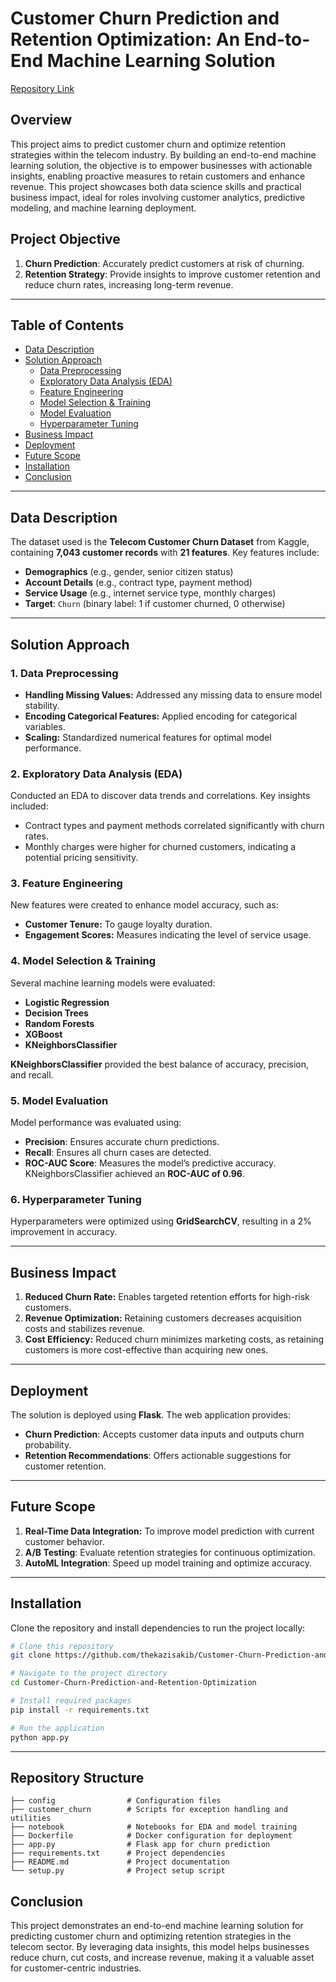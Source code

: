 # Customer Churn Prediction and Retention Optimization: An End-to-End Machine Learning Solution

[Repository Link](https://github.com/thekazisakib/Customer-Churn-Prediction-and-Retention-Optimization)

## Overview

This project aims to predict customer churn and optimize retention strategies within the telecom industry. By building an end-to-end machine learning solution, the objective is to empower businesses with actionable insights, enabling proactive measures to retain customers and enhance revenue. This project showcases both data science skills and practical business impact, ideal for roles involving customer analytics, predictive modeling, and machine learning deployment.

## Project Objective

1. **Churn Prediction**: Accurately predict customers at risk of churning.
2. **Retention Strategy**: Provide insights to improve customer retention and reduce churn rates, increasing long-term revenue.

---

## Table of Contents

- [Data Description](#data-description)
- [Solution Approach](#solution-approach)
  - [Data Preprocessing](#data-preprocessing)
  - [Exploratory Data Analysis (EDA)](#exploratory-data-analysis-eda)
  - [Feature Engineering](#feature-engineering)
  - [Model Selection & Training](#model-selection--training)
  - [Model Evaluation](#model-evaluation)
  - [Hyperparameter Tuning](#hyperparameter-tuning)
- [Business Impact](#business-impact)
- [Deployment](#deployment)
- [Future Scope](#future-scope)
- [Installation](#installation)
- [Conclusion](#conclusion)

---

## Data Description

The dataset used is the **Telecom Customer Churn Dataset** from Kaggle, containing **7,043 customer records** with **21 features**. Key features include:

- **Demographics** (e.g., gender, senior citizen status)
- **Account Details** (e.g., contract type, payment method)
- **Service Usage** (e.g., internet service type, monthly charges)
- **Target**: `Churn` (binary label: 1 if customer churned, 0 otherwise)

---

## Solution Approach

### 1. Data Preprocessing

- **Handling Missing Values:** Addressed any missing data to ensure model stability.
- **Encoding Categorical Features:** Applied encoding for categorical variables.
- **Scaling:** Standardized numerical features for optimal model performance.

### 2. Exploratory Data Analysis (EDA)

Conducted an EDA to discover data trends and correlations. Key insights included:

- Contract types and payment methods correlated significantly with churn rates.
- Monthly charges were higher for churned customers, indicating a potential pricing sensitivity.

### 3. Feature Engineering

New features were created to enhance model accuracy, such as:

- **Customer Tenure:** To gauge loyalty duration.
- **Engagement Scores:** Measures indicating the level of service usage.

### 4. Model Selection & Training

Several machine learning models were evaluated:

- **Logistic Regression**
- **Decision Trees**
- **Random Forests**
- **XGBoost**
- **KNeighborsClassifier**

**KNeighborsClassifier** provided the best balance of accuracy, precision, and recall.

### 5. Model Evaluation

Model performance was evaluated using:

- **Precision**: Ensures accurate churn predictions.
- **Recall**: Ensures all churn cases are detected.
- **ROC-AUC Score**: Measures the model’s predictive accuracy. KNeighborsClassifier achieved an **ROC-AUC of 0.96**.

### 6. Hyperparameter Tuning

Hyperparameters were optimized using **GridSearchCV**, resulting in a 2% improvement in accuracy.

---

## Business Impact

1. **Reduced Churn Rate:** Enables targeted retention efforts for high-risk customers.
2. **Revenue Optimization:** Retaining customers decreases acquisition costs and stabilizes revenue.
3. **Cost Efficiency:** Reduced churn minimizes marketing costs, as retaining customers is more cost-effective than acquiring new ones.

---

## Deployment

The solution is deployed using **Flask**. The web application provides:

- **Churn Prediction**: Accepts customer data inputs and outputs churn probability.
- **Retention Recommendations**: Offers actionable suggestions for customer retention.

---

## Future Scope

1. **Real-Time Data Integration:** To improve model prediction with current customer behavior.
2. **A/B Testing**: Evaluate retention strategies for continuous optimization.
3. **AutoML Integration**: Speed up model training and optimize accuracy.

---

## Installation

Clone the repository and install dependencies to run the project locally:

```bash
# Clone this repository
git clone https://github.com/thekazisakib/Customer-Churn-Prediction-and-Retention-Optimization

# Navigate to the project directory
cd Customer-Churn-Prediction-and-Retention-Optimization

# Install required packages
pip install -r requirements.txt

# Run the application
python app.py
```

---

## Repository Structure

```
├── config                # Configuration files
├── customer_churn        # Scripts for exception handling and utilities
├── notebook              # Notebooks for EDA and model training
├── Dockerfile            # Docker configuration for deployment
├── app.py                # Flask app for churn prediction
├── requirements.txt      # Project dependencies
├── README.md             # Project documentation
└── setup.py              # Project setup script
```

## Conclusion

This project demonstrates an end-to-end machine learning solution for predicting customer churn and optimizing retention strategies in the telecom sector. By leveraging data insights, this model helps businesses reduce churn, cut costs, and increase revenue, making it a valuable asset for customer-centric industries.
